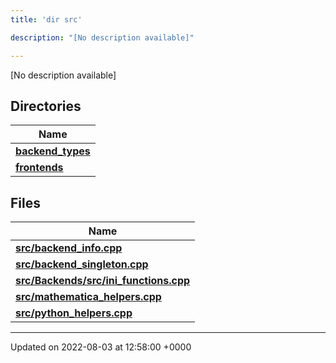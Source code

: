 ```yaml
---
title: 'dir src'

description: "[No description available]"

---
```







[No description available]

## Directories

| Name           |
| -------------- |
| **[backend_types](/documentation/code/main/files/dir_b527edc069529a14d3e4c2705eb9d20d/#dir-backend-types)**  |
| **[frontends](/documentation/code/main/files/dir_77ab0f892136e40173eaae1d6cbb562c/#dir-frontends)**  |

## Files

| Name           |
| -------------- |
| **[src/backend_info.cpp](/documentation/code/main/files/backend__info_8cpp/#file-backend-info.cpp)**  |
| **[src/backend_singleton.cpp](/documentation/code/main/files/backend__singleton_8cpp/#file-backend-singleton.cpp)**  |
| **[src/Backends/src/ini_functions.cpp](/documentation/code/main/files/backends_2src_2ini__functions_8cpp/#file-backends/src/ini-functions.cpp)**  |
| **[src/mathematica_helpers.cpp](/documentation/code/main/files/mathematica__helpers_8cpp/#file-mathematica-helpers.cpp)**  |
| **[src/python_helpers.cpp](/documentation/code/main/files/python__helpers_8cpp/#file-python-helpers.cpp)**  |






-------------------------------

Updated on 2022-08-03 at 12:58:00 +0000
